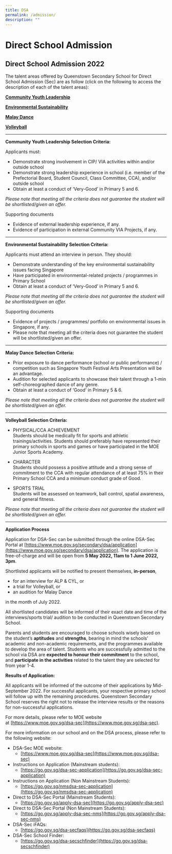 ```yaml
---
title: DSA
permalink: /admission/
description: ""
---
```

Direct School Admission
=======================

**Direct School Admission 2022**
--------------------------------

The talent areas offered by Queenstown Secondary School for Direct School Admission (Sec) are as follow (click on the following to access the description of each of the talent areas):

[**Community Youth Leadership**](https://staging.d33coz43hxnqna.amplifyapp.com/quick-links/school-links/learning-for-life-programme/)

[**Environmental Sustainability**](https://staging.d33coz43hxnqna.amplifyapp.com/quick-links/school-links/applied-learning-programme/)

[**Malay Dance**](https://staging.d33coz43hxnqna.amplifyapp.com/quick-links/school-links/malay-dance/)

[**Volleyball**](https://staging.d33coz43hxnqna.amplifyapp.com/quick-links/school-links/volleyball/)

----------------

**Community Youth Leadership Selection Criteria:**

Applicants must:

*   Demonstrate strong involvement in CIP/ VIA activities within and/or outside school
*   Demonstrate strong leadership experience in school (i.e. member of the Prefectorial Board, Student Council, Class Committee, CCA), and/or outside school
*   Obtain at least a conduct of ‘Very-Good’ in Primary 5 and 6.

_Please note that meeting all the criteria does not guarantee the student will be shortlisted/given an offer._

Supporting documents

*   Evidence of external leadership experience, if any.
*   Evidence of participation in external Community VIA Projects, if any.

---------------------

**Environmental Sustainability Selection Criteria:**

Applicants must attend an interview in person. They should:

*   Demonstrate understanding of the key environmental sustainability issues facing Singapore
*   Have participated in environmental-related projects / programmes in Primary School
*   Obtain at least a conduct of ‘Very-Good’ in Primary 5 and 6.

_Please note that meeting all the criteria does not guarantee the student will be shortlisted/given an offer._

Supporting documents

*   Evidence of projects / programmes/ portfolio on environmental issues in Singapore, if any.
*   Please note that meeting all the criteria does not guarantee the student will be shortlisted/given an offer.

-------------------

**Malay Dance Selection Criteria:**

*   Prior exposure to dance performance (school or public performance) / competition such as Singapore Youth Festival Arts Presentation will be an advantage.
*   Audition for selected applicants to showcase their talent through a 1-min self-choreographed dance of any genre.
*   Obtain at least a conduct of ‘Good’ in Primary 5 & 6.

_Please note that meeting all the criteria does not guarantee the student will be shortlisted/given an offer._

------------------------

**Volleyball Selection Criteria:**

*   PHYSICAL/CCA ACHIEVEMENT  
    Students should be medically fit for sports and athletic trainings/activities. Students should preferably have represented their primary schools in sports and games or have participated in the MOE Junior Sports Academy.

*   CHARACTER  
    Students should possess a positive attitude and a strong sense of commitment to the CCA with regular attendance of at least 75% in their Primary School CCA and a minimum conduct grade of Good.

*   SPORTS TRIAL  
    Students will be assessed on teamwork, ball control, spatial awareness, and general fitness.

_Please note that meeting all the criteria does not guarantee the student will be shortlisted/given an offer._

------------------

**Application Process**

Application for DSA-Sec can be submitted through the online DSA-Sec Portal at [https://www.moe.gov.sg/secondary/dsa/application](https://www.moe.gov.sg/secondary/dsa/application). The application is free-of-charge and will be open from **5 May 2022, 11am to 1 June 2022, 3pm**.

Shortlisted applicants will be notified to present themselves, **in-person**,

*   for an interview for ALP & CYL, or
*   a trial for Volleyball, or
*   an audition for Malay Dance

in the month of July 2022.

All shortlisted candidates will be informed of their exact date and time of the interviews/sports trial/ audition to be conducted in Queenstown Secondary School.

Parents and students are encouraged to choose schools wisely based on the student’s **aptitudes** and **strengths**, bearing in mind the schools’ academic and non-academic requirements, and the programmes available to develop the area of talent. Students who are successfully admitted to the school via DSA are **expected to honour their commitment** to the school, and **participate in the activities** related to the talent they are selected for from year 1-4.

**Results of Application:**

All applicants will be informed of the outcome of their applications by Mid-September 2022. For successful applicants, your respective primary school will follow up with the remaining procedures. Queenstown Secondary School reserves the right not to release the interview results or the reasons for non-successful applications.

For more details, please refer to MOE website at [https://www.moe.gov.sg/dsa-sec](https://www.moe.gov.sg/dsa-sec).

For more information on our school and on the DSA process, please refer to the following website:

 *   DSA-Sec MOE website:
        *   [https://www.moe.gov.sg/dsa-sec](https://www.moe.gov.sg/dsa-sec)
   *   Instructions on Application (Mainstream students):
        *   [https://go.gov.sg/dsa-sec-application](https://go.gov.sg/dsa-sec-application)
   *   Instructions on Application (Non Mainstream Students):
        *   [https://go.gov.sg/nmsdsa-sec-application](https://go.gov.sg/nmsdsa-sec-application)
   *   Direct to DSA-Sec Portal (Mainstream Students):
        *   [https://go.gov.sg/apply-dsa-sec](https://go.gov.sg/apply-dsa-sec)
   *   Direct to DSA-Sec Portal (Non Mainstream Students):
        *   [https://go.gov.sg/apply-dsa-sec-nms](https://go.gov.sg/apply-dsa-sec-nms)
   *   DSA-Sec iFAQs:
        *   [https://go.gov.sg/dsa-secfaqs](https://go.gov.sg/dsa-secfaqs)
   *   DSA-Sec School Finder:
        *   [https://go.gov.sg/dsa-secschfinder](https://go.gov.sg/dsa-secschfinder)
